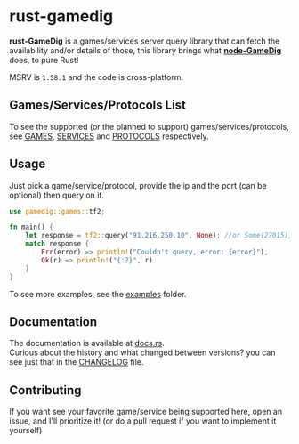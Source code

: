 # rust-gamedig
**rust-GameDig** is a games/services server query library that can fetch the availability and/or details of those, this library brings what **[node-GameDig](https://github.com/gamedig/node-gamedig)** does, to pure Rust!  

MSRV is `1.58.1` and the code is cross-platform.

## Games/Services/Protocols List
To see the supported (or the planned to support) games/services/protocols, see [GAMES](GAMES.md), [SERVICES](SERVICES.md) and [PROTOCOLS](PROTOCOLS.md) respectively.

## Usage
Just pick a game/service/protocol, provide the ip and the port (can be optional) then query on it.
```rust
use gamedig::games::tf2;

fn main() {
    let response = tf2::query("91.216.250.10", None); //or Some(27015), None is the default protocol port
    match response {
        Err(error) => println!("Couldn't query, error: {error}"),
        Ok(r) => println!("{:?}", r)
    }
}
```
To see more examples, see the [examples](examples) folder.

## Documentation
The documentation is available at [docs.rs](https://docs.rs/gamedig/latest/gamedig/).  
Curious about the history and what changed between versions? you can see just that in the [CHANGELOG](CHANGELOG.md) file.

## Contributing
If you want see your favorite game/service being supported here, open an issue, and I'll prioritize it! (or do a pull request if you want to implement it yourself)
